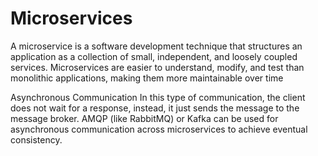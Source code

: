 # Microservices
A microservice is a software development technique that structures an application as a collection of small, independent, and loosely coupled services. Microservices are easier to understand, modify, and test than monolithic applications, making them more maintainable over time

Asynchronous Communication
In this type of communication, the client does not wait for a response, instead, it just sends the message to the message broker. AMQP (like RabbitMQ) or Kafka can be used for asynchronous communication across microservices to achieve eventual consistency.
